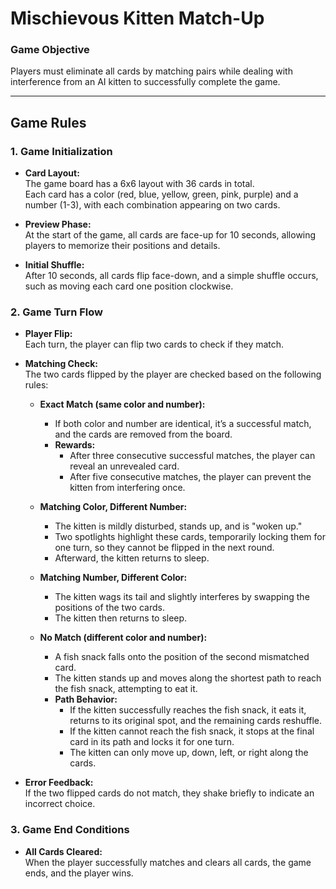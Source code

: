 # Mischievous Kitten Match-Up

### Game Objective
Players must eliminate all cards by matching pairs while dealing with interference from an AI kitten to successfully complete the game.

---

## Game Rules

### 1. Game Initialization

- **Card Layout:**  
  The game board has a 6x6 layout with 36 cards in total.  
  Each card has a color (red, blue, yellow, green, pink, purple) and a number (1-3), with each combination appearing on two cards.

- **Preview Phase:**  
  At the start of the game, all cards are face-up for 10 seconds, allowing players to memorize their positions and details.

- **Initial Shuffle:**  
  After 10 seconds, all cards flip face-down, and a simple shuffle occurs, such as moving each card one position clockwise.

### 2. Game Turn Flow

- **Player Flip:**  
  Each turn, the player can flip two cards to check if they match.

- **Matching Check:**  
  The two cards flipped by the player are checked based on the following rules:

  - **Exact Match (same color and number):**  
    - If both color and number are identical, it’s a successful match, and the cards are removed from the board.
    - **Rewards:**  
      - After three consecutive successful matches, the player can reveal an unrevealed card.
      - After five consecutive matches, the player can prevent the kitten from interfering once.

  - **Matching Color, Different Number:**  
    - The kitten is mildly disturbed, stands up, and is "woken up."
    - Two spotlights highlight these cards, temporarily locking them for one turn, so they cannot be flipped in the next round.
    - Afterward, the kitten returns to sleep.

  - **Matching Number, Different Color:**  
    - The kitten wags its tail and slightly interferes by swapping the positions of the two cards.
    - The kitten then returns to sleep.

  - **No Match (different color and number):**  
    - A fish snack falls onto the position of the second mismatched card.
    - The kitten stands up and moves along the shortest path to reach the fish snack, attempting to eat it.
    - **Path Behavior:**  
      - If the kitten successfully reaches the fish snack, it eats it, returns to its original spot, and the remaining cards reshuffle.
      - If the kitten cannot reach the fish snack, it stops at the final card in its path and locks it for one turn.
      - The kitten can only move up, down, left, or right along the cards.

- **Error Feedback:**  
  If the two flipped cards do not match, they shake briefly to indicate an incorrect choice.

### 3. Game End Conditions

- **All Cards Cleared:**  
  When the player successfully matches and clears all cards, the game ends, and the player wins.